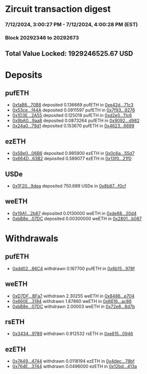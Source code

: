 # Zircuit transaction digest
### 7/12/2024, 3:00:27 PM - 7/12/2024, 4:00:28 PM (EST)
### Block 20292346 to 20292673

## Total Value Locked: 1929246525.67 USD

# Deposits
## pufETH
- [0xfaB8...70B8](https://etherscan.io/address/0xfaB83506956FAE08435990fa9be2eb84162d70B8) deposited 0.136669 pufETH in [0xe42d...71c3](https://etherscan.io/tx/0xfaB83506956FAE08435990fa9be2eb84162d70B8)
- [0x53ce...f44A](https://etherscan.io/address/0x53cef55098394daD53e39e05F9Cc4febB6eDf44A) deposited 0.0911597 pufETH in [0x7f93...9276](https://etherscan.io/tx/0x53cef55098394daD53e39e05F9Cc4febB6eDf44A)
- [0x1D3E...2A55](https://etherscan.io/address/0x1D3EB12A5198fe3ae600ca4B685971e9895b2A55) deposited 0.125018 pufETH in [0xd2e5...11c6](https://etherscan.io/tx/0x1D3EB12A5198fe3ae600ca4B685971e9895b2A55)
- [0x9bA0...9aa8](https://etherscan.io/address/0x9bA02978136ddb95AF2dCE7e2892931F86839aa8) deposited 0.0873264 pufETH in [0x9092...d982](https://etherscan.io/tx/0x9bA02978136ddb95AF2dCE7e2892931F86839aa8)
- [0x24a0...79d1](https://etherscan.io/address/0x24a04B99538798aEc258B9D6821F3117612679d1) deposited 0.153670 pufETH in [0x4623...6699](https://etherscan.io/tx/0x24a04B99538798aEc258B9D6821F3117612679d1)
## ezETH
- [0x58e0...06B6](https://etherscan.io/address/0x58e049ccB3B58757f5354580Dfc35C5a3aB706B6) deposited 0.985900 ezETH in [0x0c6a...55d7](https://etherscan.io/tx/0x58e049ccB3B58757f5354580Dfc35C5a3aB706B6)
- [0x664D...63B2](https://etherscan.io/address/0x664D7DAb93E31D5A2ceaDcb4244C97764E7563B2) deposited 0.589077 ezETH in [0x13f0...21f0](https://etherscan.io/tx/0x664D7DAb93E31D5A2ceaDcb4244C97764E7563B2)
## USDe
- [0x1F20...9dea](https://etherscan.io/address/0x1F20dB1A9285D1B1d04f6074F7b46b6C775c9dea) deposited 750.689 USDe in [0x8b87...f0cf](https://etherscan.io/tx/0x1F20dB1A9285D1B1d04f6074F7b46b6C775c9dea)
## weETH
- [0x19A1...2b87](https://etherscan.io/address/0x19A1f7D11FF85A999B507A1ab4a2827DeF362b87) deposited 0.0130000 weETH in [0xde88...20d4](https://etherscan.io/tx/0x19A1f7D11FF85A999B507A1ab4a2827DeF362b87)
- [0xbB8e...07DC](https://etherscan.io/address/0xbB8eab8dA7792cf59AD2c053d6b49B4636a507DC) deposited 0.00300000 weETH in [0x2801...b087](https://etherscan.io/tx/0xbB8eab8dA7792cf59AD2c053d6b49B4636a507DC)
# Withdrawals
## pufETH
- [0xdd02...86C4](https://etherscan.io/address/0xdd0206010CA82fF22303b58863b3a6f3006C86C4) withdrawn 0.167700 pufETH in [0x6b15...978f](https://etherscan.io/tx/0xdd0206010CA82fF22303b58863b3a6f3006C86C4)
## weETH
- [0xD7DF...BFa7](https://etherscan.io/address/0xD7DF7E085214743530afF339aFC420c7c720BFa7) withdrawn 2.30255 weETH in [0x8486...e704](https://etherscan.io/tx/0xD7DF7E085214743530afF339aFC420c7c720BFa7)
- [0x660E...3184](https://etherscan.io/address/0x660E8C23Fd34f3371Bbb9a24e415b79143703184) withdrawn 1.87860 weETH in [0x6616...ac86](https://etherscan.io/tx/0x660E8C23Fd34f3371Bbb9a24e415b79143703184)
- [0xbB8e...07DC](https://etherscan.io/address/0xbB8eab8dA7792cf59AD2c053d6b49B4636a507DC) withdrawn 2.00003 weETH in [0x72e8...8d7b](https://etherscan.io/tx/0xbB8eab8dA7792cf59AD2c053d6b49B4636a507DC)
## rsETH
- [0x3434...9789](https://etherscan.io/address/0x34349c5569e7B846c3558961552D2202760A9789) withdrawn 0.912532 rsETH in [0xe615...0946](https://etherscan.io/tx/0x34349c5569e7B846c3558961552D2202760A9789)
## ezETH
- [0x7A49...4744](https://etherscan.io/address/0x7A493Be5c2ce014cD049Bf178a1ac0Db1B434744) withdrawn 0.0118194 ezETH in [0x4dec...78bf](https://etherscan.io/tx/0x7A493Be5c2ce014cD049Bf178a1ac0Db1B434744)
- [0x764E...3744](https://etherscan.io/address/0x764EA4F079301128C9C66ebEc2C05d3e41713744) withdrawn 0.0496000 ezETH in [0x12bd...413a](https://etherscan.io/tx/0x764EA4F079301128C9C66ebEc2C05d3e41713744)
